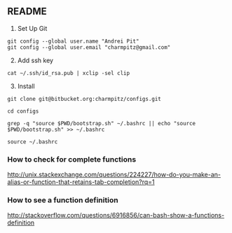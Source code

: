 ## README ##

1) Set Up Git
```
git config --global user.name "Andrei Pit"
git config --global user.email "charmpitz@gmail.com"
```

2) Add ssh key
```
cat ~/.ssh/id_rsa.pub | xclip -sel clip
```

3) Install
```
git clone git@bitbucket.org:charmpitz/configs.git

cd configs

grep -q "source $PWD/bootstrap.sh" ~/.bashrc || echo "source $PWD/bootstrap.sh" >> ~/.bashrc

source ~/.bashrc
```


### How to check for complete functions
http://unix.stackexchange.com/questions/224227/how-do-you-make-an-alias-or-function-that-retains-tab-completion?rq=1

### How to see a function definition
http://stackoverflow.com/questions/6916856/can-bash-show-a-functions-definition
